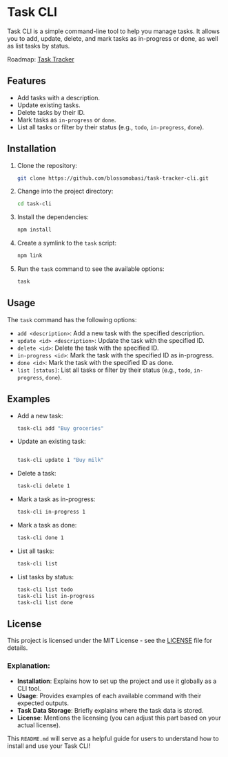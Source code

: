# Task CLI

Task CLI is a simple command-line tool to help you manage tasks. It allows you to add, update, delete, and mark tasks as in-progress or done, as well as list tasks by status.

Roadmap: [Task Tracker](https://roadmap.sh/projects/task-tracker)

## Features

-   Add tasks with a description.
-   Update existing tasks.
-   Delete tasks by their ID.
-   Mark tasks as `in-progress` or `done`.
-   List all tasks or filter by their status (e.g., `todo`, `in-progress`, `done`).

## Installation

1. Clone the repository:

    ```bash
    git clone https://github.com/blossomobasi/task-tracker-cli.git
    ```

2. Change into the project directory:

    ```bash
    cd task-cli
    ```

3. Install the dependencies:

    ```bash
    npm install
    ```

4. Create a symlink to the `task` script:

    ```bash
    npm link
    ```

5. Run the `task` command to see the available options:

    ```bash
    task
    ```

## Usage

The `task` command has the following options:

-   `add <description>`: Add a new task with the specified description.
-   `update <id> <description>`: Update the task with the specified ID.
-   `delete <id>`: Delete the task with the specified ID.
-   `in-progress <id>`: Mark the task with the specified ID as in-progress.
-   `done <id>`: Mark the task with the specified ID as done.
-   `list [status]`: List all tasks or filter by their status (e.g., `todo`, `in-progress`, `done`).

## Examples

-   Add a new task:

    ```bash
    task-cli add "Buy groceries"
    ```

-   Update an existing task:

    ```bash

    task-cli update 1 "Buy milk"
    ```

-   Delete a task:

    ```bash
    task-cli delete 1
    ```

-   Mark a task as in-progress:

    ```bash
    task-cli in-progress 1
    ```

-   Mark a task as done:

    ```bash
    task-cli done 1
    ```

-   List all tasks:

    ```bash
    task-cli list
    ```

-   List tasks by status:

    ```bash
    task-cli list todo
    task-cli list in-progress
    task-cli list done
    ```

## License

This project is licensed under the MIT License - see the [LICENSE](LICENSE) file for details.

### Explanation:

-   **Installation**: Explains how to set up the project and use it globally as a CLI tool.
-   **Usage**: Provides examples of each available command with their expected outputs.
-   **Task Data Storage**: Briefly explains where the task data is stored.
-   **License**: Mentions the licensing (you can adjust this part based on your actual license).

This `README.md` will serve as a helpful guide for users to understand how to install and use your Task CLI!
